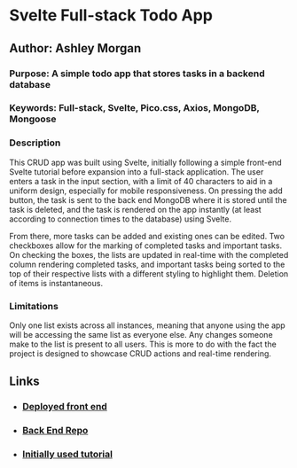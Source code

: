 # Svelte Full-stack Todo App

## Author: Ashley Morgan

### Purpose: A simple todo app that stores tasks in a backend database

### Keywords: Full-stack, Svelte, Pico.css, Axios, MongoDB, Mongoose

### Description

This CRUD app was built using Svelte, initially following a simple front-end Svelte tutorial before expansion into a full-stack 
application. The user enters a task in the input section, with a limit of 40 characters to aid in a uniform design, especially 
for mobile responsiveness. On pressing the add button, the task is sent to the back end MongoDB where it is stored until the task
is deleted, and the task is rendered on the app instantly (at least according to connection times to the database) using Svelte.

From there, more tasks can be added and existing ones can be edited. Two checkboxes allow for the marking of completed tasks and 
important tasks. On checking the boxes, the lists are updated in real-time with the completed column rendering completed tasks,
and important tasks being sorted to the top of their respective lists with a different styling to highlight them. Deletion of items
is instantaneous.

### Limitations

Only one list exists across all instances, meaning that anyone using the app will be accessing the same list as everyone else. Any
changes someone make to the list is present to all users. This is more to do with the fact the project is designed to showcase CRUD 
actions and real-time rendering.

## Links

- ### [Deployed front end](https://ashley-svelte-todo.netlify.app/)
- ### [Back End Repo](https://github.com/AshlavaDev/svelte-todo-backend)
- ### [Initially used tutorial](https://www.youtube.com/watch?v=MnTfpmVzxQc)

